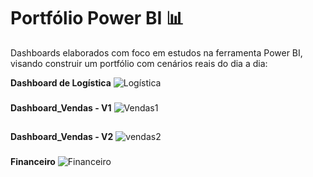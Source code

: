# Portfólio Power BI 📊

Dashboards elaborados com foco em estudos na ferramenta Power BI, visando construir um portfólio com cenários reais do dia a dia:

**Dashboard de Logística**
![Logística](https://user-images.githubusercontent.com/118026995/208015443-c3bc36ac-0b51-46d0-9cc2-463e38fe309b.png)
###


**Dashboard_Vendas - V1**
![Vendas1](https://user-images.githubusercontent.com/118026995/208016108-1343e77b-e9ac-46c7-ac6f-600798c431dd.png)


##


**Dashboard_Vendas - V2**
![vendas2](https://user-images.githubusercontent.com/118026995/208016436-9b180db9-487f-4458-be9f-4d8734b57b0d.png)

###

**Financeiro**
![Financeiro](https://user-images.githubusercontent.com/118026995/208016523-c1f93271-b10d-4234-92f8-f6b3586875f4.png)

###
